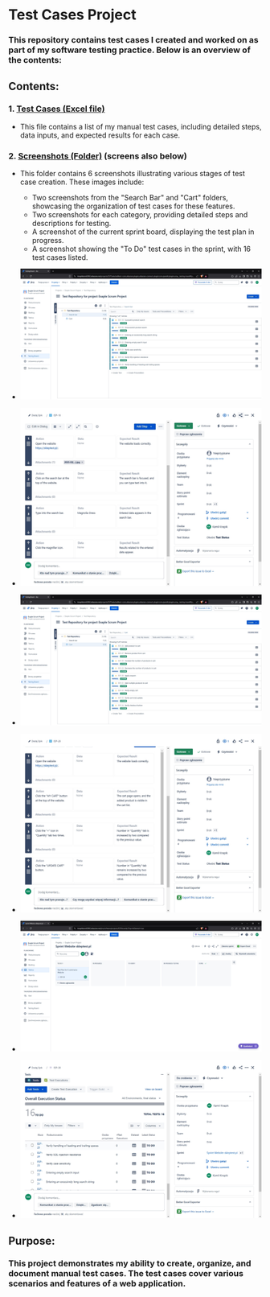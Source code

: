 # Test Cases Project
### This repository contains test cases I created and worked on as part of my software testing practice. Below is an overview of the contents:
## Contents:
### 1. [Test Cases (Excel file)](https://github.com/kamknap/Manual-Testing/blob/main/Test-Cases/TestCasesWebsite.xlsx)
- This file contains a list of my manual test cases, including detailed steps, data inputs, and expected results for each case.
### 2. [Screenshots (Folder)](https://github.com/kamknap/Manual-Testing/tree/main/Test-Cases/Jira-ScreenShots) (screens also below)
- This folder contains 6 screenshots illustrating various stages of test case creation. These images include:
  - Two screenshots from the "Search Bar" and "Cart" folders, showcasing the organization of test cases for these features.
  - Two screenshots for each category, providing detailed steps and descriptions for testing.
  - A screenshot of the current sprint board, displaying the test plan in progress.
  - A screenshot showing the "To Do" test cases in the sprint, with 16 test cases listed.
    
- ![screen1](https://github.com/kamknap/Manual-Testing/blob/main/Test-Cases/Jira-ScreenShots/testing-board-search.jpg)
- ![screen2](https://github.com/kamknap/Manual-Testing/blob/main/Test-Cases/Jira-ScreenShots/testing-board-search-inside.jpg)
- ![screen3](https://github.com/kamknap/Manual-Testing/blob/main/Test-Cases/Jira-ScreenShots/testing-board-cart.jpg)
- ![screen4](https://github.com/kamknap/Manual-Testing/blob/main/Test-Cases/Jira-ScreenShots/testing-board-cart-inside.jpg)
- ![screen5](https://github.com/kamknap/Manual-Testing/blob/main/Test-Cases/Jira-ScreenShots/sprint.jpg)
- ![screen6](https://github.com/kamknap/Manual-Testing/blob/main/Test-Cases/Jira-ScreenShots/sprint-todo.jpg)

## Purpose:
### This project demonstrates my ability to create, organize, and document manual test cases. The test cases cover various scenarios and features of a web application.
